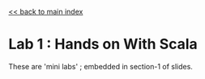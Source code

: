 [<< back to main index](../README.md) 

Lab 1 : Hands on With Scala
===========================

These are 'mini labs'  ; embedded in section-1 of slides.